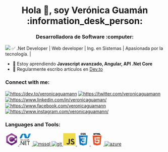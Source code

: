<h1 align="center">Hola 👋, soy Verónica Guamán :information_desk_person:</h1>
<h3 align="center">Desarrolladora de Software :computer:</h3> 

![](https://github.com/VeronicaGuaman/VeronicaGuaman/issues/1#issue-827952554)
:white_check_mark: .Net Developer | Web developer |
Ing. en Sistemas | Apasionada por la tecnología. |


- 🌱 Estoy aprendiendo **Javascript avanzado, Angular, API .Net Core**
- 📝 Regularmente escribo artículos en [Dev.to](Dev.to)

<h3 align="left">Connect with me:</h3>
<p align="left">
<a href="https://dev.to/veronicaguamann" target="blank"><img align="center" src="https://cdn.jsdelivr.net/npm/simple-icons@3.0.1/icons/dev-dot-to.svg" alt="https://dev.to/veronicaguamann" height="30" width="40" /></a>
<a href="https://twitter.com/veronicaguamann" target="blank"><img align="center" src="https://cdn.jsdelivr.net/npm/simple-icons@3.0.1/icons/twitter.svg" alt="https://twitter.com/veronicaguamann" height="30" width="40" /></a>
<a href="https://www.linkedin.com/in/veronicaguaman/" target="blank"><img align="center" src="https://cdn.jsdelivr.net/npm/simple-icons@3.0.1/icons/linkedin.svg" alt="https://www.linkedin.com/in/veronicaguaman/" height="30" width="40" /></a>
<a href="https://www.facebook.com/veronicaguamann" target="blank"><img align="center" src="https://cdn.jsdelivr.net/npm/simple-icons@3.0.1/icons/facebook.svg" alt="https://www.facebook.com/veronicaguamann" height="30" width="40" /></a>
<a href="https://www.instagram.com/veronicaguamann/" target="blank"><img align="center" src="https://cdn.jsdelivr.net/npm/simple-icons@3.0.1/icons/instagram.svg" alt="https://www.instagram.com/veronicaguamann/" height="30" width="40" /></a>
</p>

<h3 align="left">Languages and Tools:</h3>
<p align="left">  <a href="https://www.w3schools.com/cs/" target="_blank"> <img src="https://raw.githubusercontent.com/devicons/devicon/master/icons/csharp/csharp-original.svg" alt="csharp" width="40" height="40"/> </a> <a href="https://dotnet.microsoft.com/" target="_blank"> <img src="https://raw.githubusercontent.com/devicons/devicon/master/icons/dot-net/dot-net-original-wordmark.svg" alt="dotnet" width="40" height="40"/> </a> <a href="https://www.microsoft.com/en-us/sql-server" target="_blank"> <img src="https://cdn.worldvectorlogo.com/logos/microsoft-sql-server.svg" alt="mssql" width="40" height="40"/> </a>  <a href="https://git-scm.com/" target="_blank"> <img src="https://www.vectorlogo.zone/logos/git-scm/git-scm-icon.svg" alt="git" width="40" height="40"/>  <a href="https://developer.mozilla.org/en-US/docs/Web/JavaScript" target="_blank"> <img src="https://raw.githubusercontent.com/devicons/devicon/master/icons/javascript/javascript-original.svg" alt="javascript" width="40" height="40"/> </a>  <a href="https://www.w3schools.com/css/" target="_blank"> <img src="https://raw.githubusercontent.com/devicons/devicon/master/icons/css3/css3-original-wordmark.svg" alt="css3" width="40" height="40"/> </a>  </a> <a href="https://www.w3.org/html/" target="_blank"> <img src="https://raw.githubusercontent.com/devicons/devicon/master/icons/html5/html5-original-wordmark.svg" alt="html5" width="40" height="40"/> </a><a href="https://azure.microsoft.com/en-in/" target="_blank"> <img src="https://www.vectorlogo.zone/logos/microsoft_azure/microsoft_azure-icon.svg" alt="azure" width="40" height="40"/> </a></p>


